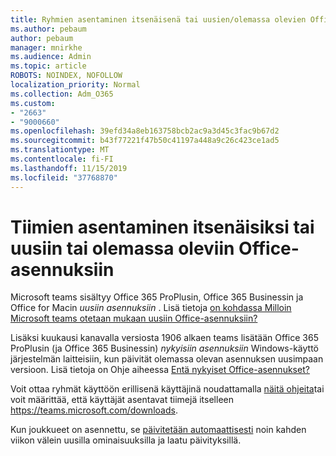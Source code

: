 ```yaml
---
title: Ryhmien asentaminen itsenäisenä tai uusien/olemassa olevien Office-asennusten avulla
ms.author: pebaum
author: pebaum
manager: mnirkhe
ms.audience: Admin
ms.topic: article
ROBOTS: NOINDEX, NOFOLLOW
localization_priority: Normal
ms.collection: Adm_O365
ms.custom:
- "2663"
- "9000660"
ms.openlocfilehash: 39efd34a8eb163758bcb2ac9a3d45c3fac9b67d2
ms.sourcegitcommit: b43f77221f47b50c41197a448a9c26c423ce1ad5
ms.translationtype: MT
ms.contentlocale: fi-FI
ms.lasthandoff: 11/15/2019
ms.locfileid: "37768870"
---
```

# <a name="installing-teams-as-standalone-or-with-new-or-existing-office-installations"></a>Tiimien asentaminen itsenäisiksi tai uusiin tai olemassa oleviin Office-asennuksiin

Microsoft teams sisältyy Office 365 ProPlusin, Office 365 Businessin ja Office for Macin *uusiin asennuksiin* . Lisä tietoja [on kohdassa Milloin Microsoft teams otetaan mukaan uusiin Office-asennuksiin?](https://docs.microsoft.com/deployoffice/teams-install#when-will-microsoft-teams-start-being-included-with-new-installations-of-office-365-proplus)

Lisäksi kuukausi kanavalla versiosta 1906 alkaen teams lisätään Office 365 ProPlusin (ja Office 365 Businessin) *nykyisiin asennuksiin* Windows-käyttö järjestelmän laitteisiin, kun päivität olemassa olevan asennuksen uusimpaan versioon. Lisä tietoja on Ohje aiheessa [Entä nykyiset Office-asennukset?](https://docs.microsoft.com/deployoffice/teams-install#what-about-existing-installations-of-office-365-proplus)

Voit ottaa ryhmät käyttöön erillisenä käyttäjinä noudattamalla [näitä ohjeita](https://docs.microsoft.com/MicrosoftTeams/msi-deployment)tai voit määrittää, että käyttäjät asentavat tiimejä itselleen https://teams.microsoft.com/downloads.

Kun joukkueet on asennettu, se [päivitetään automaattisesti](https://docs.microsoft.com/deployoffice/teams-install#feature-and-quality-updates-for-microsoft-teams) noin kahden viikon välein uusilla ominaisuuksilla ja laatu päivityksillä. 

